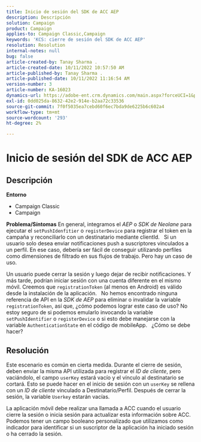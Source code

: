 ```yaml
---
title: Inicio de sesión del SDK de ACC AEP
description: Descripción
solution: Campaign
product: Campaign
applies-to: Campaign Classic,Campaign
keywords: 'KCS: cierre de sesión del SDK de ACC AEP'
resolution: Resolution
internal-notes: null
bug: false
article-created-by: Tanay Sharma .
article-created-date: 10/11/2022 10:57:50 AM
article-published-by: Tanay Sharma .
article-published-date: 10/11/2022 11:16:54 AM
version-number: 3
article-number: KA-16023
dynamics-url: https://adobe-ent.crm.dynamics.com/main.aspx?forceUCI=1&pagetype=entityrecord&etn=knowledgearticle&id=2db7de86-5349-ed11-bba2-0022480868ff
exl-id: 0dd025da-8632-42e2-914e-b2aa72c33536
source-git-commit: 7f0f5035ea7cebd60f6ec7bda9de6225b6c602a4
workflow-type: tm+mt
source-wordcount: '293'
ht-degree: 2%

---
```


# Inicio de sesión del SDK de ACC AEP

## Descripción

<b>Entorno</b>
- Campaign Classic
- Campaign



<b>Problema/Síntomas</b>
En general, integramos el *AEP* o *SDK de Neolane* para ejecutar el `setPushIdenfitier` o `registerDevice` para registrar el token en la campaña y reconciliarlo con un destinatario mediante clientId.
 
Si un usuario solo desea enviar notificaciones push a suscriptores vinculados a un perfil. En ese caso, debería ser fácil de conseguir utilizando perfiles como dimensiones de filtrado en sus flujos de trabajo. Pero hay un caso de uso.

Un usuario puede cerrar la sesión y luego dejar de recibir notificaciones. Y más tarde, podrían iniciar sesión con una cuenta diferente en el mismo móvil. Creemos que `registrationToken` (al menos en Android) es válido desde la instalación de la aplicación.
 
No hemos encontrado ninguna referencia de API en la *SDK de AEP* para eliminar o invalidar la variable `registrationToken`, así que, ¿cómo podemos lograr este caso de uso? No estoy seguro de si podemos emularlo invocando la variable `setPushIdentifier` o `registerDevice` o si esto debe manejarse con la variable `AuthenticationState` en el código de mobileApp.
 
¿Cómo se debe hacer?


## Resolución


Este escenario es común en cierta medida. Durante el cierre de sesión, deben enviar la misma API utilizada para registrar el *ID de cliente*, pero vaciándolo, el campo `userKey` estará vacío y el vínculo al destinatario se cortará. Esto se puede hacer en el inicio de sesión con un `userKey` se rellena con un *ID de cliente* vinculado a Destinatario/Perfil. Después de cerrar la sesión, la variable `Userkey` estarán vacías.

La aplicación móvil debe realizar una llamada a ACC cuando el usuario cierre la sesión o inicia sesión para actualizar esta información sobre ACC. Podemos tener un campo booleano personalizado que utilizamos como indicador para identificar si un suscriptor de la aplicación ha iniciado sesión o ha cerrado la sesión.
